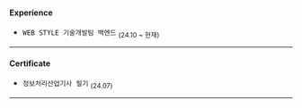 <h4> Experience </h4>

- `WEB STYLE 기술개발팀 백엔드`  <sub>(24.10 ~ 현재)</sub>
<hr>

<h4> Certificate </h4>

- `정보처리산업기사 필기`  <sub>(24.07)</sub>
<hr>
